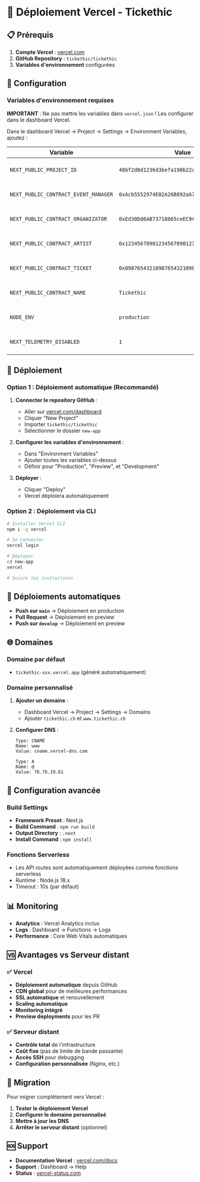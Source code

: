# 🚀 Déploiement Vercel - Tickethic

## 📋 Prérequis

1. **Compte Vercel** : [vercel.com](https://vercel.com)
2. **GitHub Repository** : `tickethic/tickethic`
3. **Variables d'environnement** configurées

## 🔧 Configuration

### Variables d'environnement requises

**IMPORTANT** : Ne pas mettre les variables dans `vercel.json` ! Les configurer dans le dashboard Vercel.

Dans le dashboard Vercel → Project → Settings → Environment Variables, ajoutez :

| Variable | Value | Environment |
|----------|-------|-------------|
| `NEXT_PUBLIC_PROJECT_ID` | `48bf2d8d1236d3befa190b22c42ef96b` | Production, Preview, Development |
| `NEXT_PUBLIC_CONTRACT_EVENT_MANAGER` | `0xAcb5552974E02A26B892aA783ac501C0392C2478` | Production, Preview, Development |
| `NEXT_PUBLIC_CONTRACT_ORGANIZATOR` | `0xEd30Dd6AB73718065ceEC941D59f657d7A5FeA82` | Production, Preview, Development |
| `NEXT_PUBLIC_CONTRACT_ARTIST` | `0x1234567890123456789012345678901234567890` | Production, Preview, Development |
| `NEXT_PUBLIC_CONTRACT_TICKET` | `0x0987654321098765432109876543210987654321` | Production, Preview, Development |
| `NEXT_PUBLIC_CONTRACT_NAME` | `Tickethic` | Production, Preview, Development |
| `NODE_ENV` | `production` | Production, Preview, Development |
| `NEXT_TELEMETRY_DISABLED` | `1` | Production, Preview, Development |

## 🚀 Déploiement

### Option 1 : Déploiement automatique (Recommandé)

1. **Connecter le repository GitHub** :
   - Aller sur [vercel.com/dashboard](https://vercel.com/dashboard)
   - Cliquer "New Project"
   - Importer `tickethic/tickethic`
   - Sélectionner le dossier `new-app`

2. **Configurer les variables d'environnement** :
   - Dans "Environment Variables"
   - Ajouter toutes les variables ci-dessus
   - Définir pour "Production", "Preview", et "Development"

3. **Déployer** :
   - Cliquer "Deploy"
   - Vercel déploiera automatiquement

### Option 2 : Déploiement via CLI

```bash
# Installer Vercel CLI
npm i -g vercel

# Se connecter
vercel login

# Déployer
cd new-app
vercel

# Suivre les instructions
```

## 🔄 Déploiements automatiques

- **Push sur `main`** → Déploiement en production
- **Pull Request** → Déploiement en preview
- **Push sur `develop`** → Déploiement en preview

## 🌐 Domaines

### Domaine par défaut
- `tickethic-xxx.vercel.app` (généré automatiquement)

### Domaine personnalisé
1. **Ajouter un domaine** :
   - Dashboard Vercel → Project → Settings → Domains
   - Ajouter `tickethic.ch` et `www.tickethic.ch`

2. **Configurer DNS** :
   ```
   Type: CNAME
   Name: www
   Value: cname.vercel-dns.com
   
   Type: A
   Name: @
   Value: 76.76.19.61
   ```

## 🔧 Configuration avancée

### Build Settings
- **Framework Preset** : Next.js
- **Build Command** : `npm run build`
- **Output Directory** : `.next`
- **Install Command** : `npm install`

### Fonctions Serverless
- Les API routes sont automatiquement déployées comme fonctions serverless
- Runtime : Node.js 18.x
- Timeout : 10s (par défaut)

## 📊 Monitoring

- **Analytics** : Vercel Analytics inclus
- **Logs** : Dashboard → Functions → Logs
- **Performance** : Core Web Vitals automatiques

## 🆚 Avantages vs Serveur distant

### ✅ Vercel
- **Déploiement automatique** depuis GitHub
- **CDN global** pour de meilleures performances
- **SSL automatique** et renouvellement
- **Scaling automatique**
- **Monitoring intégré**
- **Preview deployments** pour les PR

### ✅ Serveur distant
- **Contrôle total** de l'infrastructure
- **Coût fixe** (pas de limite de bande passante)
- **Accès SSH** pour debugging
- **Configuration personnalisée** (Nginx, etc.)

## 🔄 Migration

Pour migrer complètement vers Vercel :

1. **Tester le déploiement Vercel**
2. **Configurer le domaine personnalisé**
3. **Mettre à jour les DNS**
4. **Arrêter le serveur distant** (optionnel)

## 🆘 Support

- **Documentation Vercel** : [vercel.com/docs](https://vercel.com/docs)
- **Support** : Dashboard → Help
- **Status** : [vercel-status.com](https://vercel-status.com)
